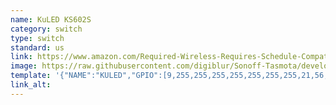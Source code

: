 ```yaml
---
name: KuLED KS602S
category: switch
type: switch
standard: us
link: https://www.amazon.com/Required-Wireless-Requires-Schedule-Compatible/dp/B079FDTG7T
image: https://raw.githubusercontent.com/digiblur/Sonoff-Tasmota/development/jpgs/kuled_switch.JPG
template: '{"NAME":"KULED","GPIO":[9,255,255,255,255,255,255,255,21,56,255,255,255],"FLAG":0,"BASE":18}' 
link_alt: 
---
```









